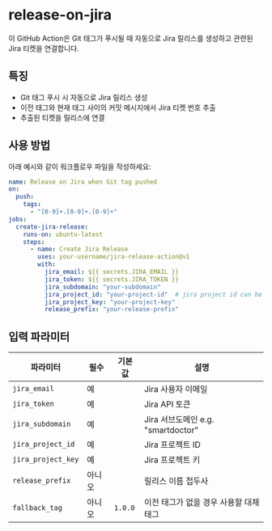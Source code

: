 # release-on-jira

이 GitHub Action은 Git 태그가 푸시될 때 자동으로 Jira 릴리스를 생성하고 관련된 Jira 티켓을 연결합니다.

## 특징

- Git 태그 푸시 시 자동으로 Jira 릴리스 생성
- 이전 태그와 현재 태그 사이의 커밋 메시지에서 Jira 티켓 번호 추출
- 추출된 티켓을 릴리스에 연결

## 사용 방법

아래 예시와 같이 워크플로우 파일을 작성하세요:

```yaml
name: Release on Jira when Git tag pushed
on:
  push:
    tags:
      - "[0-9]+.[0-9]+.[0-9]+"
jobs:
  create-jira-release:
    runs-on: ubuntu-latest
    steps:
      - name: Create Jira Release
        uses: your-username/jira-release-action@v1
        with:
          jira_email: ${{ secrets.JIRA_EMAIL }}
          jira_token: ${{ secrets.JIRA_TOKEN }}
          jira_subdomain: "your-subdomain"
          jira_project_id: "your-project-id"  # jira project id can be found at https://{your-jira-subdomain}/rest/api/3/project 
          jira_project_key: "your-project-key"
          release_prefix: "your-release-prefix"
```

## 입력 파라미터

| 파라미터 | 필수 | 기본값 | 설명 |
|----------|------|--------|------|
| `jira_email` | 예 | | Jira 사용자 이메일 |
| `jira_token` | 예 | | Jira API 토큰 |
| `jira_subdomain` | 예 | | Jira 서브도메인 e.g. "smartdoctor" |
| `jira_project_id` | 예 | | Jira 프로젝트 ID |
| `jira_project_key` | 예 | | Jira 프로젝트 키 |
| `release_prefix` | 아니오 | | 릴리스 이름 접두사 |
| `fallback_tag` | 아니오 | `1.0.0` | 이전 태그가 없을 경우 사용할 대체 태그 |
